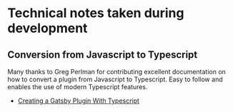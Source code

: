 # Technical notes taken during development

## Conversion from Javascript to Typescript

Many thanks to Greg Perlman for contributing excellent documentation on how to convert a plugin from Javascript to Typescript. Easy to follow and enables the use of modern Typescript features.

* [Creating a Gatsby Plugin With Typescript](https://gregperlman.dev/creating-a-gatsby-plugin-with-typescript/)
